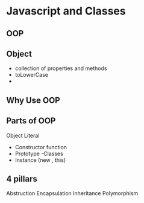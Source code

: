 # Javascript and Classes

## OOP  

## Object
- collection of properties and methods
- toLowerCase
-

## Why Use OOP

## Parts of OOP
Object Literal

- Constructor function
- Prototype
-Classes
- Instance (new , this)

## 4 pillars
Abstruction
Encapsulation
Inheritance
Polymorphism


